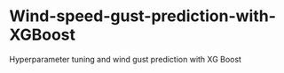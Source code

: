 # Wind-speed-gust-prediction-with-XGBoost
Hyperparameter tuning and wind gust prediction with XG Boost
